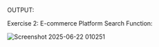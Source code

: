 OUTPUT:

Exercise 2: E-commerce Platform Search Function:

![Screenshot 2025-06-22 010251](https://github.com/user-attachments/assets/d98d90f8-cc6e-4fbb-bb27-f5282c206f3b)
